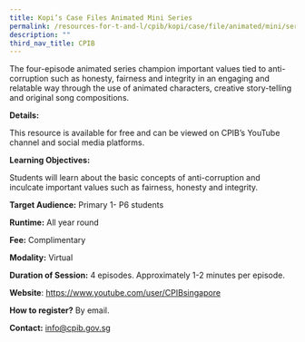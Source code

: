 ```yaml
---
title: Kopi’s Case Files Animated Mini Series
permalink: /resources-for-t-and-l/cpib/kopi/case/file/animated/mini/series/
description: ""
third_nav_title: CPIB
---
```

The four-episode animated series champion important values tied to anti-corruption such as honesty, fairness and integrity in an engaging and relatable way through the use of animated characters, creative story-telling and original song compositions.

**Details:** 

This resource is available for free and can be viewed on CPIB’s YouTube channel and social media platforms.

**Learning Objectives:**

Students will learn about the basic concepts of anti-corruption and inculcate important values such as fairness, honesty and integrity.

**Target Audience:** Primary 1- P6 students

**Runtime:** All year round

**Fee:** Complimentary

**Modality:** Virtual

**Duration of Session:** 4 episodes. Approximately 1-2 minutes per episode.

**Website**: https://www.youtube.com/user/CPIBsingapore

**How to register?** By email.

**Contact:** info@cpib.gov.sg